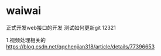 # waiwai
正式开发web接口的开发
测试如何更新git
12321

1.视频处理相关的
https://blog.csdn.net/qqchenjian318/article/details/77396653
